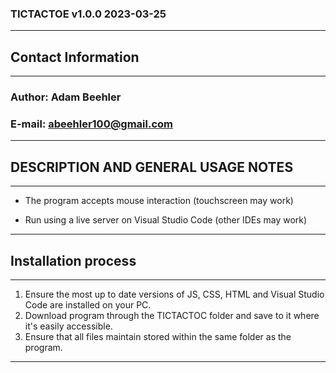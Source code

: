 ### TICTACTOE v1.0.0 2023-03-25
--------------------------------
## Contact Information
--------------------
### Author: Adam Beehler
### E-mail: abeehler100@gmail.com
----------------------------------------

## DESCRIPTION AND GENERAL USAGE NOTES
-------------------------------------
- The program accepts mouse interaction (touchscreen may work)

- Run using a live server on Visual Studio Code (other IDEs may work)
----------------------------------------------------------------------------------

## Installation process
----------------------
1. Ensure the most up to date versions of JS, CSS, HTML and Visual Studio Code are installed on your PC.
2. Download program through the TICTACTOC folder and save to it where it's easily accessible.
3. Ensure that all files maintain stored within the same folder as the program.
---------------------------------------------------------------------------------------------------------
